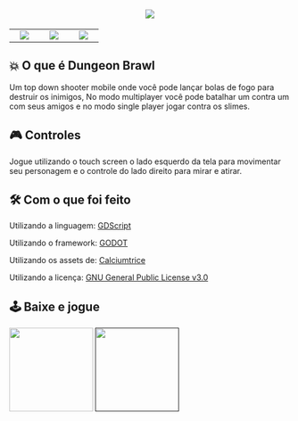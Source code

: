 <h1 align="center"> <img src="https://i.imgur.com/MH5sQN3.png"> </h1>

<table style="width:100%">
  <tr>
    <td style="width:20%;" align="center">
        <img src="https://img.itch.zone/aW1hZ2UvNjk1OTMxLzM4NDEzNDYuZ2lm/original/eZy80T.gif" <br>
    </td>
    <td style="width:20%;" align="center">
        <img src="https://img.itch.zone/aW1hZ2UvNjk1OTMxLzM4Mzc3NjkucG5n/original/U3%2BYVW.png" <br>
    </td>
    <td style="width:20%;" align="center">
        <img src="https://img.itch.zone/aW1hZ2UvNjk1OTMxLzM4Mzk0NjUucG5n/original/qy8jRq.png" <br>
    </td>
  </tr>
</table>

## 💥 O que é Dungeon Brawl

Um top down shooter mobile onde você pode lançar bolas de fogo para destruir os inimigos, No modo multiplayer você pode batalhar um contra um com seus amigos e no modo single player jogar contra os slimes.

## 🎮 Controles

Jogue utilizando o touch screen o lado esquerdo da tela para movimentar seu personagem e o controle do lado direito para mirar e atirar.

## 🛠 Com o que foi feito

Utilizando a linguagem: <a href="https://docs.godotengine.org/pt_BR/stable/tutorials/scripting/gdscript/index.html">GDScript</a>

Utilizando o framework: <a href="https://godotengine.org">GODOT</a>

Utilizando os assets de: <a href="https://opengameart.org/users/calciumtrice">Calciumtrice</a>

Utilizando a licença: <a href="https://www.gnu.org/licenses/gpl-3.0.pt-br.html">GNU General Public License v3.0</a>

## 🕹 Baixe e jogue

<a href="https://github.com/vanstop/Kenney-Wars/releases/download/Final_Release/KenneyWars.rar"><img src="https://i.imgur.com/PIwhEHP.png" width=150px></img></a>
<a href=""><img src="https://i.imgur.com/m3Coa7Q.png" width=150px></img></a>
